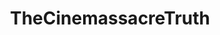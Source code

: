 ---
title: TheCinemassacreTruth
crosslinks:
- AVGN
- TheCinemassacre
- SamandTolki
- amiugly
- OneyPlays
- Drama
---